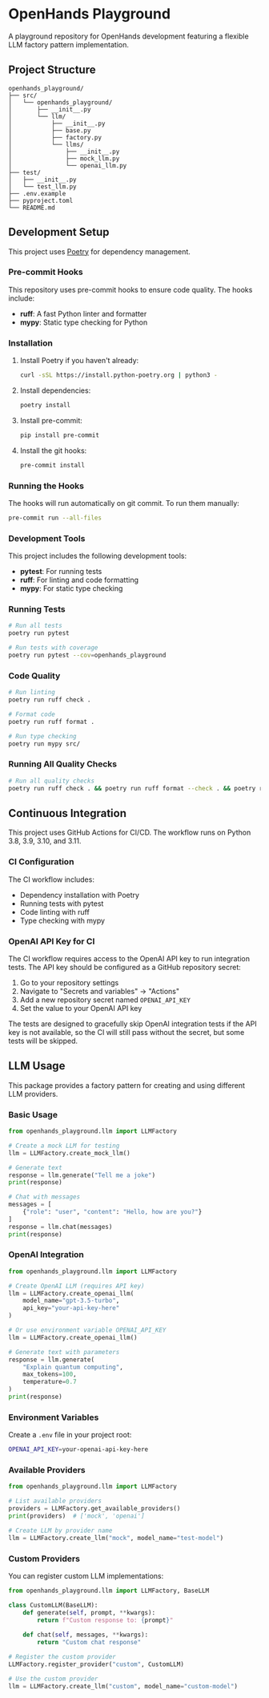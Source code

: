 # OpenHands Playground

A playground repository for OpenHands development featuring a flexible LLM factory pattern implementation.

## Project Structure

```
openhands_playground/
├── src/
│   └── openhands_playground/
│       ├── __init__.py
│       └── llm/
│           ├── __init__.py
│           ├── base.py
│           ├── factory.py
│           └── llms/
│               ├── __init__.py
│               ├── mock_llm.py
│               └── openai_llm.py
├── test/
│   ├── __init__.py
│   └── test_llm.py
├── .env.example
├── pyproject.toml
└── README.md
```

## Development Setup

This project uses [Poetry](https://python-poetry.org/) for dependency management.

### Pre-commit Hooks

This repository uses pre-commit hooks to ensure code quality. The hooks include:

- **ruff**: A fast Python linter and formatter
- **mypy**: Static type checking for Python

### Installation

1. Install Poetry if you haven't already:
   ```bash
   curl -sSL https://install.python-poetry.org | python3 -
   ```

2. Install dependencies:
   ```bash
   poetry install
   ```

3. Install pre-commit:
   ```bash
   pip install pre-commit
   ```

4. Install the git hooks:
   ```bash
   pre-commit install
   ```

### Running the Hooks

The hooks will run automatically on git commit. To run them manually:

```bash
pre-commit run --all-files
```

### Development Tools

This project includes the following development tools:

- **pytest**: For running tests
- **ruff**: For linting and code formatting
- **mypy**: For static type checking

### Running Tests

```bash
# Run all tests
poetry run pytest

# Run tests with coverage
poetry run pytest --cov=openhands_playground
```

### Code Quality

```bash
# Run linting
poetry run ruff check .

# Format code
poetry run ruff format .

# Run type checking
poetry run mypy src/
```

### Running All Quality Checks

```bash
# Run all quality checks
poetry run ruff check . && poetry run ruff format --check . && poetry run mypy src/ && poetry run pytest
```

## Continuous Integration

This project uses GitHub Actions for CI/CD. The workflow runs on Python 3.8, 3.9, 3.10, and 3.11.

### CI Configuration

The CI workflow includes:
- Dependency installation with Poetry
- Running tests with pytest
- Code linting with ruff
- Type checking with mypy

### OpenAI API Key for CI

The CI workflow requires access to the OpenAI API key to run integration tests. The API key should be configured as a GitHub repository secret:

1. Go to your repository settings
2. Navigate to "Secrets and variables" → "Actions"
3. Add a new repository secret named `OPENAI_API_KEY`
4. Set the value to your OpenAI API key

The tests are designed to gracefully skip OpenAI integration tests if the API key is not available, so the CI will still pass without the secret, but some tests will be skipped.

## LLM Usage

This package provides a factory pattern for creating and using different LLM providers.

### Basic Usage

```python
from openhands_playground.llm import LLMFactory

# Create a mock LLM for testing
llm = LLMFactory.create_mock_llm()

# Generate text
response = llm.generate("Tell me a joke")
print(response)

# Chat with messages
messages = [
    {"role": "user", "content": "Hello, how are you?"}
]
response = llm.chat(messages)
print(response)
```

### OpenAI Integration

```python
from openhands_playground.llm import LLMFactory

# Create OpenAI LLM (requires API key)
llm = LLMFactory.create_openai_llm(
    model_name="gpt-3.5-turbo",
    api_key="your-api-key-here"
)

# Or use environment variable OPENAI_API_KEY
llm = LLMFactory.create_openai_llm()

# Generate text with parameters
response = llm.generate(
    "Explain quantum computing",
    max_tokens=100,
    temperature=0.7
)
print(response)
```

### Environment Variables

Create a `.env` file in your project root:

```bash
OPENAI_API_KEY=your-openai-api-key-here
```

### Available Providers

```python
from openhands_playground.llm import LLMFactory

# List available providers
providers = LLMFactory.get_available_providers()
print(providers)  # ['mock', 'openai']

# Create LLM by provider name
llm = LLMFactory.create_llm("mock", model_name="test-model")
```

### Custom Providers

You can register custom LLM implementations:

```python
from openhands_playground.llm import LLMFactory, BaseLLM

class CustomLLM(BaseLLM):
    def generate(self, prompt, **kwargs):
        return f"Custom response to: {prompt}"
    
    def chat(self, messages, **kwargs):
        return "Custom chat response"

# Register the custom provider
LLMFactory.register_provider("custom", CustomLLM)

# Use the custom provider
llm = LLMFactory.create_llm("custom", model_name="custom-model")
```
